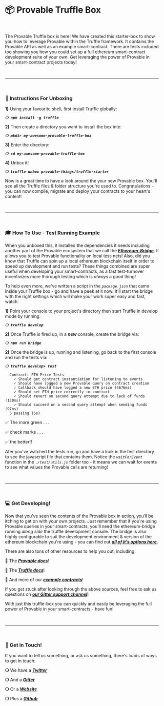 # :package: Provable Truffle Box

&nbsp;

The Provable Truffle box is here! We have created this starter-box to show you how to leverage Provable within the Truffle framework. It contains the Provable API as well as an example smart-contract. There are tests included too showing you how you could set up a full ethereum smart-contract development suite of your own. Get leveraging the power of Provable in your smart-contract projects today!

&nbsp;

***

&nbsp;

### :page_with_curl: __Instructions For Unboxing__

**1)** Using your favourite shell, first install Truffle globally:

_**`❍ npm install -g truffle`**_

**2)** Then create a directory you want to install the box into:

_**`❍ mkdir my-awesome-provable-truffle-box`**_

**3)** Enter the directory:

_**`❍ cd my-awesome-provable-truffle-box`**_

**4)** Unbox it!

_**`❍ truffle unbox provable-things/truffle-starter`**_

Now is a great time to have a look around the your new Provable box. You'll see all the Truffle files & folder structure you're used to. Congratulations - you can now compile, migrate and deploy your contracts to your heart's content!

&nbsp;

***

&nbsp;

### :mortar_board: __How To Use - Test Running Example__

When you unboxed this, it installed the dependencies it needs including another part of the Provable ecosystem that we call the __*[Ethereum-Bridge](https://github.com/provable-things/ethereum-bridge)*__. It allows you to test Provable functionality on local test-nets! Also, did you know that Truffle can spin up a local ethereum blockchain itself in order to speed up development and run tests? These things combined are super useful when developing your smart-contracts, as a fast test-turnover incentivizes more thorough testing which is _always_ a good thing!

To help even more, we've written a script in the *`package.json`* that came inside your Truffle box - go and have a peek at it now. It'll start the bridge with the right settings which will make your work super easy and fast, watch:

**1)** Point your console to your project's directory then start Truffle in develop mode by running:

_**`❍ truffle develop`**_

**2)** Once Truffle is fired up, in a __*new*__ console, create the bridge via:

_**`❍ npm run bridge`**_

**2)** Once the bridge is up, running and listening, go back to the first console and run the tests via:

_**`❍ truffle develop> test`**_


```
  Contract: ETH Price Tests
    ✓ Should get contract instantiation for listening to events
    ✓ Should have logged a new Provable query on contract creation
    ✓ Callback should have logged a new ETH price (4676ms)
    ✓ Should set ETH price correctly in contract
    ✓ Should revert on second query attempt due to lack of funds (120ms)
    ✓ Should succeed on a second query attempt when sending funds (97ms)
  5 passing (6s)
```

:white_check_mark: The more green . . .

:white_check_mark: check marks . . .

:white_check_mark: the better!!

Afer you've watched the tests run, go and have a look in the test directory to see the javascript file that contains them. Notice the *`waitForEvent`* function in the *`./test/utils.js`* folder too - it means we can wait for events to see what values the Provable calls are returning!

&nbsp;

***

&nbsp;

### :computer: __Get Developing!__

Now that you've seen the contents of the Provable box in action, you'll be itching to get on with your own projects. Just remember that if you're using Provable queries in your smart-contracts, you'll need the ethereum-bridge running _along side_ the truffle development console. The bridge is also highly configurable to suit the development environment & version of the ethereum blockchain you're using - you can find out __*[all of it's options here](https://github.com/provable-things/ethereum-bridge)*__.

There are also tons of other resources to help you out, including:

:punch: The __*[Provable docs](https://docs.provable.xyz/)*__!

:punch: The __*[Truffle docs](https://truffleframework.com/docs)*__!

:punch: And more of our __*[example contracts](https://github.com/provable-things/ethereum-examples/tree/master/solidity/truffle-examples)*__!

If you get stuck after looking through the above sources, feel free to ask us questions on __*[our Gitter support channel](https://gitter.im/provable/ethereum-api)*__!

With just this truffle-box you can quickly and easily be leveraging the full power of Provable in your smart-contracts - have fun!

&nbsp;

***

&nbsp;

### :mega: __Get In Touch!__

If you want to tell us something, or ask us something, there's loads of ways to get in touch:

__❍__ We have a __*[Twitter](https://twitter.com/provablethings)*__

__❍__ And a __*[Gitter](https://gitter.im/provable/ethereum-api)*__

__❍__ Or a __*[Website](https://provable.xyz)*__

__❍__ Plus a __*[Github](https://github.com/provable-things)*__
